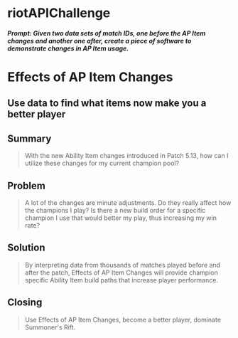 # riotAPIChallenge

##### Prompt: Given two data sets of match IDs, one before the AP Item changes and another one after, create a piece of software to demonstrate changes in AP Item usage. 

# Effects of AP Item Changes #

## Use data to find what items now make you a better player ##

## Summary ##
  > With the new Ability Item changes introduced in Patch 5.13, how can I utilize these changes for my current champion pool? 

## Problem ##
  > A lot of the changes are minute adjustments. Do they really affect how the champions I play? Is there a new build order for a specific champion I use that would better my play, thus increasing my win rate? 

## Solution ##
  > By interpreting data from thousands of matches played before and after the patch, Effects of AP Item Changes will provide champion specific Ability Item build paths that increase player performance. 

## Closing ##
  > Use Effects of AP Item Changes, become a better player, dominate Summoner's Rift. 